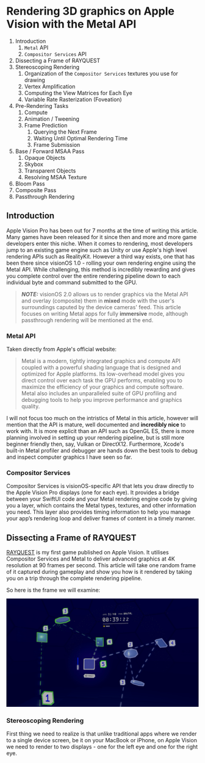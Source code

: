 # Rendering 3D graphics on Apple Vision with the Metal API

1. Introduction
   1. `Metal` API
   2. `Compositor Services` API
2. Dissecting a Frame of RAYQUEST
3. Stereoscoping Rendering
   1. Organization of the `Compositor Services` textures you use for drawing   
   2. Vertex Amplification
   3. Computing the View Matrices for Each Eye
   4. Variable Rate Rasterization (Foveation)
5. Pre-Rendering Tasks
   1. Compute
   2. Animation / Tweening
   3. Frame Prediction
      1. Querying the Next Frame
      2. Waiting Until Optimal Rendering Time
      3. Frame Submission
6. Base / Forward MSAA Pass
   1. Opaque Objects
   2. Skybox
   3. Transparent Objects
   4. Resolving MSAA Texture
7. Bloom Pass
8. Composite Pass
9. Passthrough Rendering

## Introduction

Apple Vision Pro has been out for 7 months at the time of writing this article. Many games have been released for it since then and more and more game developers enter this niche. When it comes to rendering, most developers jump to an existing game engine such as Unity or use Apple's high level rendering APIs such as RealityKit. However a third way exists, one that has been there since visionOS 1.0 - rolling your own rendering engine using the Metal API. While challenging, this method is incredibly rewarding and gives you complete control over the entire rendering pipeline down to each individual byte and command submitted to the GPU.

> **_NOTE:_**  visionOS 2.0 allows us to render graphics via the Metal API and overlay (composite) them in **mixed** mode with the user's surroundings caputed by the device cameras' feed. This article focuses on writing Metal apps for fully **immersive** mode, although passthrough rendering will be mentioned at the end.

### Metal API

Taken directly from Apple's official website:

> Metal is a modern, tightly integrated graphics and compute API coupled with a powerful shading language that is designed and optimized for Apple platforms. Its low-overhead model gives you direct control over each task the GPU performs, enabling you to maximize the efficiency of your graphics and compute software. Metal also includes an unparalleled suite of GPU profiling and debugging tools to help you improve performance and graphics quality.

I will not focus too much on the intristics of Metal in this article, however will mention that the API is mature, well documented and **incredibly nice** to work with. It is more explicit than an API such as OpenGL ES, there is more planning involved in setting up your rendering pipeline, but is still more beginner friendly then, say, Vulkan or DirectX12. Furthermore, Xcode's built-in Metal profiler and debugger are hands down the best tools to debug and inspect computer graphics I have seen so far.

### Compositor Services

Compositor Services is visionOS-specific API that lets you draw directly to the Apple Vision Pro displays (one for each eye). It provides a bridge between your SwiftUI code and your Metal rendering engine code by giving you a layer, which contains the Metal types, textures, and other information you need. This layer also provides timing information to help you manage your app’s rendering loop and deliver frames of content in a timely manner.

## Dissecting a Frame of RAYQUEST

[RAYQUEST](https://rayquestgame.com/) is my first game published on Apple Vision. It utilises Compositor Services and Metal to deliver advanced graphics at 4K resolution at 90 frames per second. This article will take one random frame of it captured during gameplay and show you how is it rendered by taking you on a trip through the complete rendering pipeline.

So here is the frame we will examine:

![Random frame captured during gameplay of RAYQUEST](rayquest-random-frame.png)

### Stereoscoping Rendering

First thing we need to realize is that unlike traditional apps where we render to a single device screen, be it on your MacBook or iPhone, on Apple Vision we need to render to two displays - one for the left eye and one for the right eye.
